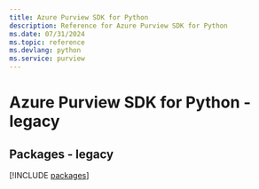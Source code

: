 ```yaml
---
title: Azure Purview SDK for Python
description: Reference for Azure Purview SDK for Python
ms.date: 07/31/2024
ms.topic: reference
ms.devlang: python
ms.service: purview
---
```

# Azure Purview SDK for Python - legacy
## Packages - legacy
[!INCLUDE [packages](purview-index.md)]
